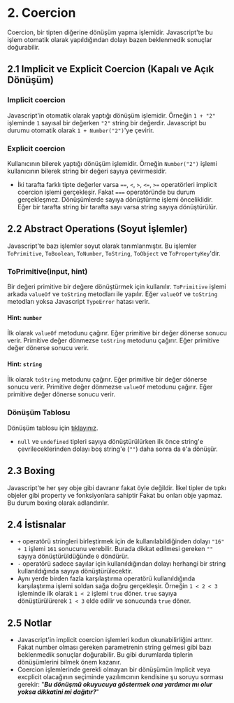 # 2. Coercion

Coercion, bir tipten diğerine dönüşüm yapma işlemidir. Javascript'te bu işlem otomatik olarak yapıldığından dolayı bazen beklenmedik sonuçlar doğurabilir.

## 2.1 Implicit ve Explicit Coercion (Kapalı ve Açık Dönüşüm)

### Implicit coercion

Javascript'in otomatik olarak yaptığı dönüşüm işlemidir. Örneğin `1 + "2"` işleminde `1` sayısal bir değerken `"2"` string bir değerdir. Javascript bu durumu otomatik olarak `1 + Number("2")`'ye çevirir.

### Explicit coercion

Kullanıcının bilerek yaptığı dönüşüm işlemidir. Örneğin `Number("2")` işlemi kullanıcının bilerek string bir değeri sayıya çevirmesidir.

- İki tarafta farklı tipte değerler varsa `==`, `<`, `>`, `<=`, `>=` operatörleri implicit coercion işlemi gerçekleşir. Fakat `===` operatöründe bu durum gerçekleşmez. Dönüşümlerde sayıya dönüştürme işlemi önceliklidir. Eğer bir tarafta string bir tarafta sayı varsa string sayıya dönüştürülür.

## 2.2 Abstract Operations (Soyut İşlemler)

Javascript'te bazı işlemler soyut olarak tanımlanmıştır. Bu işlemler `ToPrimitive`, `ToBoolean`, `ToNumber`, `ToString`, `ToObject` ve `ToPropertyKey`'dir.

### ToPrimitive(input, hint)

Bir değeri primitive bir değere dönüştürmek için kullanılır. `ToPrimitive` işlemi arkada `valueOf` ve `toString` metodları ile yapılır. Eğer `valueOf` ve `toString` metodları yoksa Javascript `TypeError` hatası verir.

#### Hint: `number`

İlk olarak `valueOf` metodunu çağırır. Eğer primitive bir değer dönerse sonucu verir. Primitive değer dönmezse `toString` metodunu çağırır. Eğer primitive değer dönerse sonucu verir.

#### Hint: `string`

İlk olarak `toString` metodunu çağırır. Eğer primitive bir değer dönerse sonucu verir. Primitive değer dönmezse `valueOf` metodunu çağırır. Eğer primitive değer dönerse sonucu verir.

### Dönüşüm Tablosu

Dönüşüm tablosu için [tıklayınız](2_COERCION_TABLE.md).

- `null` ve `undefined` tipleri sayıya dönüştürülürken ilk önce string'e çevrileceklerinden dolayı boş string'e (`""`) daha sonra da `0`'a dönüşür.

## 2.3 Boxing

Javascript'te her şey obje gibi davranır fakat öyle değildir. İlkel tipler de tıpkı objeler gibi property ve fonksiyonlara sahiptir Fakat bu onları obje yapmaz. Bu durum boxing olarak adlandırılır.

## 2.4 İstisnalar

- `+` operatörü stringleri birleştirmek için de kullanılabildiğinden dolayı `"16" + 1` işlemi `161` sonucunu verebilir. Burada dikkat edilmesi gereken `""` sayıya dönüştürüldüğünde `0` döndürür.
- `-` operatörü sadece sayılar için kullanıldığından dolayı herhangi bir string kullanıldığında sayıya dönüştürülecektir.
- Aynı yerde birden fazla karşılaştırma operatörü kullanıldığında karşılaştırma işlemi soldan sağa doğru gerçekleşir. Örneğin `1 < 2 < 3` işleminde ilk olarak `1 < 2` işlemi `true` döner. `true` sayıya dönüştürülürerek `1 < 3` elde edilir ve sonucunda `true` döner.

## 2.5 Notlar

- Javascript'in implicit coercion işlemleri kodun okunabilirliğini arttırır. Fakat number olması gereken parametrenin string gelmesi gibi bazı beklenmedik sonuçlar doğurabilir. Bu gibi durumlarda tiplerin dönüşümlerini bilmek önem kazanır.
- Coercion işlemlerinde gerekli olmayan bir dönüşümün Implicit veya excplicit olacağının seçiminde yazılımcının kendisine şu soruyu sorması gerekir: "***Bu dönüşmü okuyucuya göstermek ona yardımcı mı olur yoksa dikkatini mi dağıtır?***"
